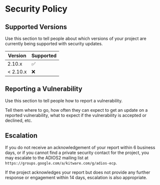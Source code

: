# Security Policy

## Supported Versions

Use this section to tell people about which versions of your project are
currently being supported with security updates.

| Version | Supported           |
| ------- | ------------------- |
| 2.10.x   | :white_check_mark: |
| < 2.10.x | :x:                |

## Reporting a Vulnerability

Use this section to tell people how to report a vulnerability.

Tell them where to go, how often they can expect to get an update on a
reported vulnerability, what to expect if the vulnerability is accepted or
declined, etc.

## Escalation

If you do not receive an acknowledgement of your report within 6 business days,
or if you cannot find a private security contact for the project, you may escalate to the ADIOS2 mailing list at `https://groups.google.com/a/kitware.com/g/adios-ecp`.

If the project acknowledges your report but does not provide any further response or engagement within 14 days, escalation is also appropriate.
